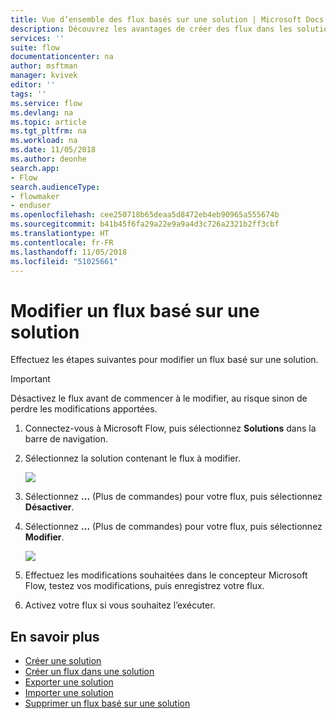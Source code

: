 ```yaml
---
title: Vue d’ensemble des flux basés sur une solution | Microsoft Docs
description: Découvrez les avantages de créer des flux dans les solutions.
services: ''
suite: flow
documentationcenter: na
author: msftman
manager: kvivek
editor: ''
tags: ''
ms.service: flow
ms.devlang: na
ms.topic: article
ms.tgt_pltfrm: na
ms.workload: na
ms.date: 11/05/2018
ms.author: deonhe
search.app:
- Flow
search.audienceType:
- flowmaker
- enduser
ms.openlocfilehash: cee250718b65deaa5d8472eb4eb90965a555674b
ms.sourcegitcommit: b41b45f6fa29a22e9a9a4d3c726a2321b2ff3cbf
ms.translationtype: HT
ms.contentlocale: fr-FR
ms.lasthandoff: 11/05/2018
ms.locfileid: "51025661"
---
```

# <a name="edit-a-solution-aware-flow"></a>Modifier un flux basé sur une solution

Effectuez les étapes suivantes pour modifier un flux basé sur une solution.

> [!IMPORTANT]
> Désactivez le flux avant de commencer à le modifier, au risque sinon de perdre les modifications apportées.

1. Connectez-vous à Microsoft Flow, puis sélectionnez **Solutions** dans la barre de navigation.
1. Sélectionnez la solution contenant le flux à modifier.

   ![](./media/edit-solution-aware-flow/new-flow-inside-solution.png)

1. Sélectionnez **...** (Plus de commandes) pour votre flux, puis sélectionnez **Désactiver**.
1. Sélectionnez **...** (Plus de commandes) pour votre flux, puis sélectionnez **Modifier**.

   ![](./media/edit-solution-aware-flow/edit-flow.png)
   
1. Effectuez les modifications souhaitées dans le concepteur Microsoft Flow, testez vos modifications, puis enregistrez votre flux.
1. Activez votre flux si vous souhaitez l’exécuter.

## <a name="learn-more"></a>En savoir plus

* [Créer une solution](./overview-solution-flows.md)
* [Créer un flux dans une solution](./create-flow-solution.md)
* [Exporter une solution](./export-flow-solution.md)
* [Importer une solution](./import-flow-solution.md)
* [Supprimer un flux basé sur une solution](./remove-solution-aware-flow.md)
